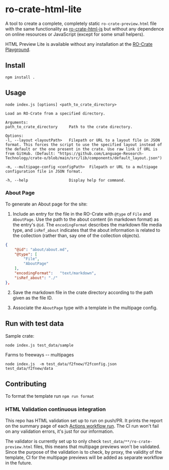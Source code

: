# ro-crate-html-lite

A tool to create a complete, completely static `ro-crate-preview.html` file with the same functionality as [ro-crate-html-js](https://github.com/UTS-eResearch/ro-crate-html-js) but without any dependence on online resources or JavaScript (except for some small helpers).

HTML Preview Lite is available without any installation at the [RO-Crate Playground](https://ro-crate.ldaca.edu.au/).

## Install

```
npm install .

```

## Usage

```
node index.js [options] <path_to_crate_directory>

Load an RO-Crate from a specified directory.

Arguments:
path_to_crate_directory     Path to the crate directory.

Options:
-l, --layout <layoutPath>   Filepath or URL to a layout file in JSON format. This forces the script to use the specified layout instead of the default or the one present in the crate. Use raw link if URL is from GitHub. (Default: "https://github.com/Language-Research-Technology/crate-o/blob/main/src/lib/components/default_layout.json")

-m, --multipage-config <configPath>  Filepath or URL to a multipage configuration file in JSON format.

-h, --help                  Display help for command.
```

### About Page

To generate an About page for the site:
1. Include an entry for the file in the RO-Crate with `@type` of `File` and `AboutPage`. Use the path to the about content (in markdown format) as the entry's `@id`.  The `encodingFormat` describes the markdown file media type, and `isRef_about` indicates that the about information is related to the collection (rather than, say one of the collection objects).

```json
{
    "@id": "about/about.md",
    "@type": [
        "File",
        "AboutPage"
    ], 
    "encodingFormat":	"text/markdown",
    "isRef_about": "./"
},
```

2. Save the markdown file in the crate directory according to the path given as the file ID.

3. Associate the `AboutPage` type with a template in the multipage config.



## Run with test data

Sample crate:

```
node index.js test_data/sample
```

Farms to freeways -- multipages 

```
node index.js  -m test_data/f2fnew/f2fconfig.json test_data/f2fnew/data
```

## Contributing

To format the template run `npm run format`

### HTML Validation continuous integration

This repo has HTML validation set up to run on push/PR. It prints the report on the summary page of each [Actions workflow run](https://github.com/Language-Research-Technology/ro-crate-html-lite/actions/workflows/main.yml). The CI run won't fail on any validation errors, it's just for our information.

The validator is currently set up to only check `test_data/**/ro-crate-preview.html` files, this means that multipage previews won't be validated. Since the purpose of the validation is to check, by proxy, the validity of the template, CI for the multipage previews will be added as separate workflow in the future.
